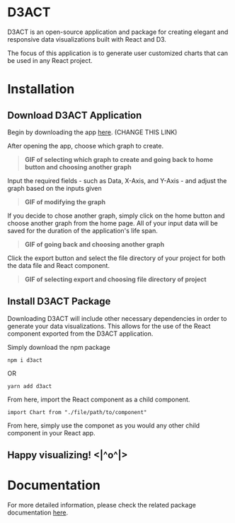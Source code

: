 # D3ACT

D3ACT is an open-source application and package for creating elegant and responsive data visualizations built with React and D3.

The focus of this application is to generate user customized charts that can be used in any React project.

# Installation

## Download D3ACT Application

Begin by downloading the app [here](https://www.youtube.com/watch?v=dQw4w9WgXcQ). (CHANGE THIS LINK)

After opening the app, choose which graph to create.

> **GIF of selecting which graph to create and going back to home button and choosing another graph**

Input the required fields - such as Data, X-Axis, and Y-Axis - and adjust the graph based on the inputs given

> **GIF of modifying the graph**

If you decide to chose another graph, simply click on the home button and choose another graph from the home page. All of your input data will be saved for the duration of the application's life span.

> **GIF of going back and choosing another graph**

Click the export button and select the file directory of your project for both the data file and React component.

> **GIF of selecting export and choosing file directory of project**

## Install D3ACT Package

Downloading D3ACT will include other necessary dependencies in order to generate your data visualizations. This allows for the use of the React component exported from the D3ACT application.

Simply download the npm package

```
npm i d3act
```

OR

```
yarn add d3act
```

From here, import the React component as a child component.

```
import Chart from "./file/path/to/component"
```

From here, simply use the componet as you would any other child component in your React app.

## Happy visualizing! <|^o^|>

# Documentation

For more detailed information, please check the related package documentation [here](https://www.npmjs.com/package/d3act-lib).